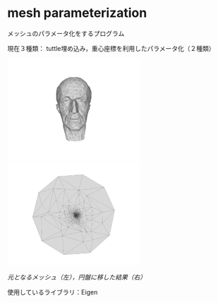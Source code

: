# mesh parameterization
メッシュのパラメータ化をするプログラム

現在３種類：
tuttle埋め込み，重心座標を利用したパラメータ化（２種類）
<p>
  <img src="image/model00.png" width="300"> <img src="image/mv00.png" width="300">

  <em>元となるメッシュ（左），円盤に移した結果（右）</em> 
</p>

使用しているライブラリ：Eigen
